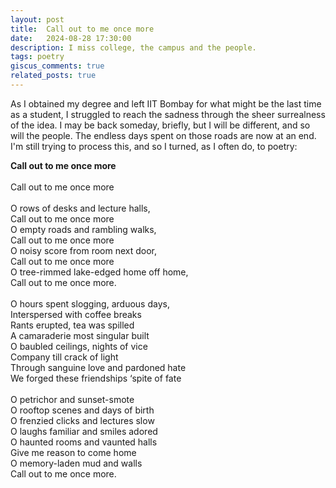 ```yaml
---
layout: post
title:  Call out to me once more
date:   2024-08-28 17:30:00
description: I miss college, the campus and the people.
tags: poetry
giscus_comments: true
related_posts: true
---
```


As I obtained my degree and left IIT Bombay for what might be the last time as a student, I struggled to reach the sadness through the sheer surrealness of the idea. I may be back someday, briefly, but I will be different, and so will the people. The endless days spent on those roads are now at an end. I'm still trying to process this, and so I turned, as I often do, to poetry:

<div class="poem">
<b>Call out to me once more</b><br><br>Call out to me once more<br><br>O rows of desks and lecture halls,<br>Call out to me once more<br>O empty roads and rambling walks,<br>Call out to me once more<br>O noisy score from room next door,<br>Call out to me once more<br>O tree-rimmed lake-edged home off home,<br>Call out to me once more.<br><br>O hours spent slogging, arduous days,<br>Interspersed with coffee breaks<br>Rants erupted, tea was spilled<br>A camaraderie most singular built<br>O baubled ceilings, nights of vice<br>Company till crack of light<br>Through sanguine love and pardoned hate<br>We forged these friendships ‘spite of fate<br><br>O petrichor and sunset-smote<br>O rooftop scenes and days of birth<br>O frenzied clicks and lectures slow<br>O laughs familiar and smiles adored<br>O haunted rooms and vaunted halls<br>Give me reason to come home<br>O memory-laden mud and walls <br>Call out to me once more.<br></div>
